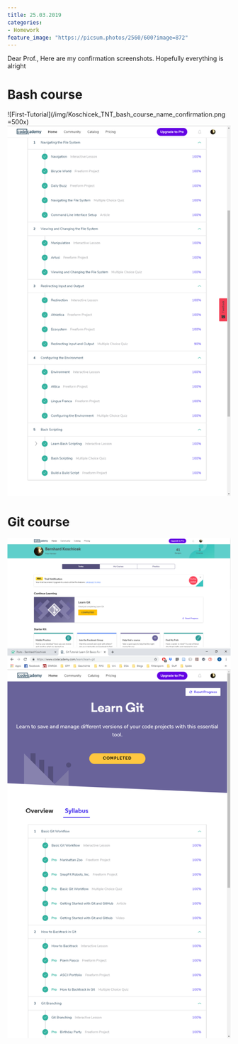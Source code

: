 ```yaml
---
title: 25.03.2019
categories:
- Homework
feature_image: "https://picsum.photos/2560/600?image=872"
---
```


Dear Prof., 
Here are my confirmation screenshots. Hopefully everything is alright
<!-- more -->

# Bash course
![First-Tutorial](/img/Koschicek_TNT_bash_course_name_confirmation.png =500x)
![First-Tutorial](/img/Koschicek_TNT_bash_course_overview.png)

# Git course
![First-Tutorial](/img/Koschicek_TNT_git_course_name_confirmation.png)
![First-Tutorial](/img/Koschicek_TNT_git_course_overview.png)

